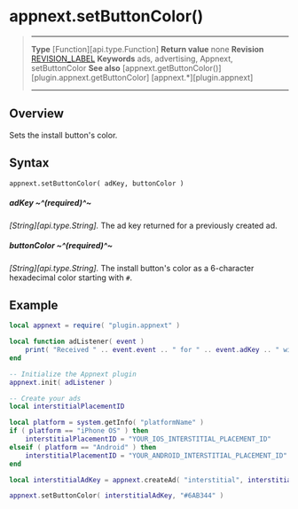 # appnext.setButtonColor()

> --------------------- ------------------------------------------------------------------------------------------
> __Type__              [Function][api.type.Function]
> __Return value__      none
> __Revision__          [REVISION_LABEL](REVISION_URL)
> __Keywords__          ads, advertising, Appnext, setButtonColor
> __See also__          [appnext.getButtonColor()][plugin.appnext.getButtonColor]
>						[appnext.*][plugin.appnext]
> --------------------- ------------------------------------------------------------------------------------------


## Overview

Sets the install button's color.


## Syntax

	appnext.setButtonColor( adKey, buttonColor )

##### adKey ~^(required)^~
_[String][api.type.String]._ The ad key returned for a previously created ad.

##### buttonColor ~^(required)^~
_[String][api.type.String]._ The install button's color as a <nobr>6-character</nobr> hexadecimal color starting with `#`.


## Example

``````lua
local appnext = require( "plugin.appnext" )

local function adListener( event )
	print( "Received " .. event.event .. " for " .. event.adKey .. " with message: " .. event.message )
end

-- Initialize the Appnext plugin
appnext.init( adListener )

-- Create your ads
local interstitialPlacementID

local platform = system.getInfo( "platformName" )
if ( platform == "iPhone OS" ) then
    interstitialPlacementID = "YOUR_IOS_INTERSTITIAL_PLACEMENT_ID"
elseif ( platform == "Android" ) then
    interstitialPlacementID = "YOUR_ANDROID_INTERSTITIAL_PLACEMENT_ID"
end

local interstitialAdKey = appnext.createAd( "interstitial", interstitialPlacementID )

appnext.setButtonColor( interstitialAdKey, "#6AB344" )
``````
